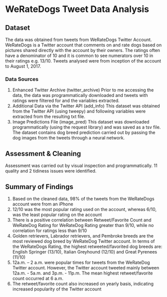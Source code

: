 # WeRateDogs Tweet Data Analysis

## Dataset
The data was obtained from tweets from WeRateDogs Twitter Account. WeRateDogs is a Twitter account that comments on and rate dogs based on pictures shared directly with the account by their owners. The ratings often have a denominator of 10 and it is common to see numerators over 10 in their ratings e.g. 13/10. Tweets analysed were from inception of the account to August 1, 2017.

### Data Sources
1.	Enhanced Twitter Archive (twitter_archive)
Prior to me accessing the data, the data was programmatically downloaded and tweets with ratings were filtered for and the variables extracted.
2.	Additional Data via the Twitter API (add_info)
This dataset was obtained from the Twitter API (using tweepy) and following variables were extracted from the resulting txt file.
3.	Image Predictions File (image_pred)
This dataset was downloaded programmatically (using the request library) and was saved as a tsv file. The dataset contains dog breed prediction carried out by passing the dog images from the tweets through a neural network.

## Assessment & Cleaning
Assessment was carried out by visual inspection and programmatically. 11 quality and 2 tidiness issues were identified.

## Summary of Findings
1.	Based on the cleaned data, 98% of the tweets from the WeRateDogs account were from an iPhone
2.	12/10 was the most popular rating used on the account, whereas 6/10, was the least popular rating on the account
3.	There is a positive correlation between Retweet/Favorite Count and WeRateDog Rating for WeRateDog Rating greater than 9/10, while  no correlation for ratings less than 9/10
4.	Golden retrievers, Labrador retrievers, and Pembroke breeds are the most reviewed dog breed by WeRateDog Twitter account. In terms of the WeRateDogs Rating, the highest retweeted/favorited dog breeds are: English Springer (13/10), Italian Greyhound (12/10) and Great Pyrenees (11/10)
5.	12a.m. – 2 a.m. were popular times for tweets from the WeRateDog Twitter account. However, the Twitter account tweeted mainly between 12a.m. - 5a.m. and 3p.m. - 11p.m. The mean highest retweet/favorite count occurred at 6 a.m.
6.	The retweet/favorite count also increased on yearly basis, indicating increased popularity of the Twitter account
